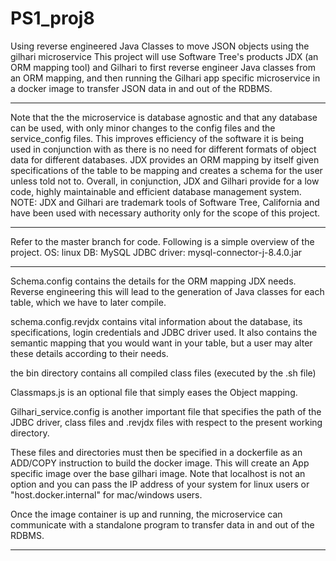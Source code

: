 # PS1_proj8
Using reverse engineered Java Classes to move JSON objects using the gilhari microservice
This project will use Software Tree's products JDX (an ORM mapping tool) and Gilhari to first reverse engineer Java classes from an ORM mapping, and then running the Gilhari app specific microservice in a docker image to transfer JSON data in and out of the RDBMS.
*****************************************************************
Note that the the microservice is database agnostic and that any database can be used, with only minor changes to the config files and the service_config files. This improves efficiency of the software it is being used in conjunction with as there is no need for different formats of object data for different databases. JDX provides an ORM mapping by itself given specifications of the table to be mapping and creates a schema for the user unless told not to. Overall, in conjunction, JDX and Gilhari provide for a low code, highly maintainable and efficient database management system.
NOTE: JDX and Gilhari are trademark tools of Software Tree, California and have been used with necessary authority only for the scope of this project.
*****************************************************************
Refer to the master branch for code. Following is a simple overview of the project.
OS: linux
DB: MySQL
JDBC driver: mysql-connector-j-8.4.0.jar
*****************************************************************
Schema.config contains the details for the ORM mapping JDX needs. Reverse engineering this will lead to the generation of Java classes for each table, which we have to later compile.

schema.config.revjdx contains vital information about the database, its specifications, login credentials and JDBC driver used. It also contains the semantic mapping that you would want in your table, but a user may alter these details according to their needs.

the bin directory contains all compiled class files (executed by the .sh file)

Classmaps.js is an optional file that simply eases the Object mapping. 

Gilhari_service.config is another important file that specifies the path of the JDBC driver, class files and .revjdx files with respect to the present working directory.

These files and directories must then be specified in a dockerfile as an ADD/COPY instruction to build the docker image. This will create an App specific image over the base gilhari image. 
Note that localhost is not an option and you can pass the IP address of your system for linux users or "host.docker.internal" for mac/windows users.

Once the image container is up and running, the microservice can communicate with a standalone program to transfer data in and out of the RDBMS.
*****************************************************************
